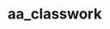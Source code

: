 # aa_classwork



















































































































































































































































